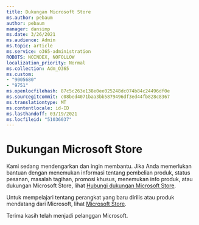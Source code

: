 ```yaml
---
title: Dukungan Microsoft Store
ms.author: pebaum
author: pebaum
manager: dansimp
ms.date: 3/26/2021
ms.audience: Admin
ms.topic: article
ms.service: o365-administration
ROBOTS: NOINDEX, NOFOLLOW
localization_priority: Normal
ms.collection: Adm_O365
ms.custom:
- "9005680"
- "9751"
ms.openlocfilehash: 87c5c263e138e0ee025248dc074b84c24496df0e
ms.sourcegitcommit: c08bed4071baa3bb5879496df3ed44fb828c8367
ms.translationtype: MT
ms.contentlocale: id-ID
ms.lasthandoff: 03/19/2021
ms.locfileid: "51036037"
---
```

# <a name="microsoft-store-support"></a>Dukungan Microsoft Store

Kami sedang mendengarkan dan ingin membantu. Jika Anda memerlukan bantuan dengan menemukan informasi tentang pembelian produk, status pesanan, masalah tagihan, promosi khusus, menemukan info produk, atau dukungan Microsoft Store, lihat [Hubungi dukungan Microsoft Store](https://support.microsoft.com/account-billing/contact-microsoft-store-support-4f615f2a-6bbd-fd69-6695-ae213d63eef0).

Untuk mempelajari tentang perangkat yang baru dirilis atau produk mendatang dari Microsoft, lihat [Microsoft Store](https://www.microsoft.com/?ql=1).

Terima kasih telah menjadi pelanggan Microsoft.